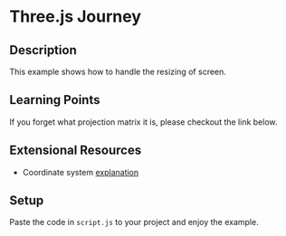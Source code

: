 # Three.js Journey

## Description

This example shows how to handle the resizing of screen.

## Learning Points

If you forget what projection matrix it is, please checkout the link below.

## Extensional Resources

* Coordinate system [explanation](https://ithelp.ithome.com.tw/articles/10245073)

## Setup

Paste the code in `script.js` to your project and enjoy the example.